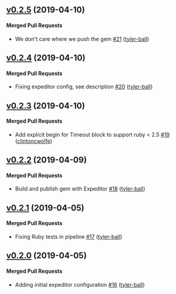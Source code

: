 <!-- latest_release 0.2.5 -->
## [v0.2.5](https://github.com/chef/license-acceptance/tree/v0.2.5) (2019-04-10)

#### Merged Pull Requests
- We don&#39;t care where we push the gem [#21](https://github.com/chef/license-acceptance/pull/21) ([tyler-ball](https://github.com/tyler-ball))
<!-- latest_release -->

## [v0.2.4](https://github.com/chef/license-acceptance/tree/v0.2.4) (2019-04-10)

#### Merged Pull Requests
- Fixing expeditor config, see description [#20](https://github.com/chef/license-acceptance/pull/20) ([tyler-ball](https://github.com/tyler-ball))

## [v0.2.3](https://github.com/chef/license-acceptance/tree/v0.2.3) (2019-04-10)

#### Merged Pull Requests
- Add explicit begin for Timeout block to support ruby &lt; 2.5 [#19](https://github.com/chef/license-acceptance/pull/19) ([clintoncwolfe](https://github.com/clintoncwolfe))

## [v0.2.2](https://github.com/chef/license-acceptance/tree/v0.2.2) (2019-04-09)

#### Merged Pull Requests
- Build and publish gem with Expeditor [#18](https://github.com/chef/license-acceptance/pull/18) ([tyler-ball](https://github.com/tyler-ball))

## [v0.2.1](https://github.com/chef/license-acceptance/tree/v0.2.1) (2019-04-05)

#### Merged Pull Requests
- Fixing Ruby tests in pipeline [#17](https://github.com/chef/license-acceptance/pull/17) ([tyler-ball](https://github.com/tyler-ball))

## [v0.2.0](https://github.com/chef/license-acceptance/tree/v0.2.0) (2019-04-05)

#### Merged Pull Requests
- Adding initial expeditor configuration [#16](https://github.com/chef/license-acceptance/pull/16) ([tyler-ball](https://github.com/tyler-ball))